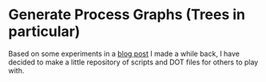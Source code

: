# Generate Process Graphs (Trees in particular)

Based on some experiments in a [blog post](https://web.archive.org/web/20161010180522/http://tobilehman.com/blog/2012/10/14/unix-processes-and-their-parents/)
I made a while back, I have decided to make a little repository of scripts and DOT files for others to play with.

